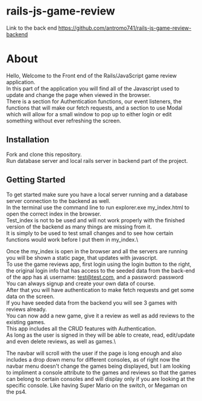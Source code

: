 # rails-js-game-review

Link to the back end https://github.com/antromo741/rails-js-game-review-backend

# About 
Hello, Welcome to the Front end of the Rails/JavaScript game review application.\
In this part of the application you will find all of the Javascript used to update and change the page when viewed in the browser.\
There is a section for Authentication functions, our event listeners, the functions that will make our fetch requests, and a section to use Modal which will allow for a small window to pop up to either login or edit something without ever refreshing the screen.
## Installation
Fork and clone this repository.\
Run database server and local rails server in backend part of the project.

## Getting Started
To get started make sure you have a local server running and a database server connection to the backend as well.\
In the terminal use the command line to run explorer.exe my_index.html to open the correct index in the browser.\
Test_index is not to be used and will not work properly with the finished version of the backend as many things are missing from it.\
It is simply to be used to test small changes and to see how certain functions would work before I put them in my_index.\

Once the my_index is open in the browser and all the servers are running you will be shown a static page, that updates with javascript.\
To use the game reviews app, first login using the login button to the right, the original login info that has access to the seeded data from the back-end of the app has a\ username: test@test.com, and a password: password\
You can always signup and create your own data of course.\
After that you will have authentication to make fetch requests and get some data on the screen.\
If you have seeded data from the backend you will see 3 games with reviews already.\
You can now add a new game, give it a review as well as add reviews to the existing games.\
This app includes all the CRUD features with Authentication.\
As long as the user is signed in they will be able to create, read, edit/update and even delete reviews, as well as games.\

The navbar will scroll with the user if the page is long enough and also includes a drop down menu for different consoles, as of right now the navbar menu doesn't change the games being displayed, but I am looking to impliment a console attribute to the games and reviews so that the games can belong to certain consoles and will display only if you are looking at the specific console. Like having Super Mario on the switch, or Megaman on the ps4.
